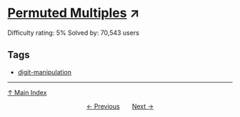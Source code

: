 # [Permuted Multiples](https://projecteuler.net/problem=52) ↗️

Difficulty rating: 5%
Solved by: 70,543 users
## Tags

- [digit-manipulation](../tags/digit-manipulation.md)



---

[↑ Main Index](../README.md)


<div align=center><a href='51.md'>← Previous</a> &nbsp;&nbsp; &nbsp;&nbsp;  <a href='53.md'>Next →</a></div>

